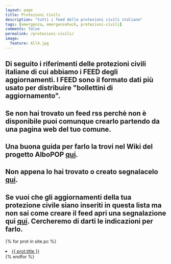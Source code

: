 ```yaml
---
layout: page
title: Protezioni Civili
description: "tutti i feed delle protezioni civili italiane"
tags: [emergenza, emergenzehack, protezioni-civili]
comments: false
permalink: /protezioni-civili/
image:
  feature: All4.jpg
---
```


## Di seguito i riferimenti delle protezioni civili italiane di cui abbiamo i FEED degli aggiornamenti. I FEED sono il formato dati più usato per distribuire "bollettini di aggiornamento". ##

## Se non hai trovato un feed rss perchè non è disponibile puoi comunque crearlo partendo da una pagina web del tuo comune. ##

## Una buona guida per farlo la trovi nel Wiki del progetto AlboPOP [qui](https://github.com/aborruso/albo-pop/wiki/Strumenti). ##

## Non appena lo hai trovato o creato segnalacelo [qui](https://github.com/emergenzehack/emergenzeHack.github.io/issues/new?title=%5Bfeed%20pc%5D). ##

## Se vuoi che gli aggiornamenti della tua protezione civile siano inseriti in questa lista ma non sai come creare il feed apri una segnalazione qui [qui](https://github.com/emergenzehack/emergenzeHack.github.io/issues/new). Cercheremo di darti le indicazioni per farlo. ##

{% for prot in site.pc %}
  <li><a href="{{ site.url }}{{ prot.url }}">{{ prot.title }}</a></li>
{% endfor %}
